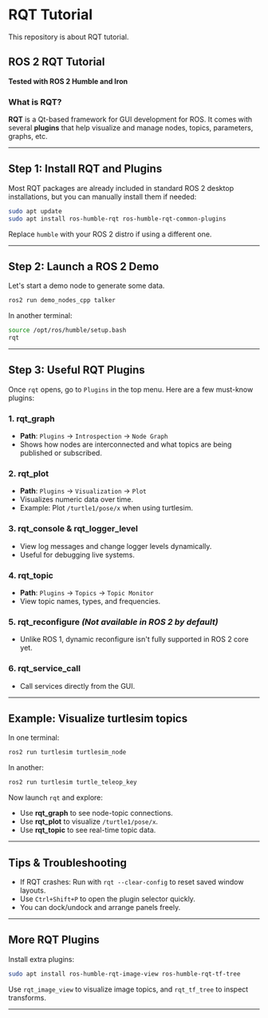 # RQT Tutorial
This repository is about RQT tutorial. 

## ROS 2 RQT Tutorial

**Tested with ROS 2 Humble and Iron**

### What is RQT?

**RQT** is a Qt-based framework for GUI development for ROS. It comes with several **plugins** that help visualize and manage nodes, topics, parameters, graphs, etc.

---

## Step 1: Install RQT and Plugins

Most RQT packages are already included in standard ROS 2 desktop installations, but you can manually install them if needed:

```bash
sudo apt update
sudo apt install ros-humble-rqt ros-humble-rqt-common-plugins
```

Replace `humble` with your ROS 2 distro if using a different one.

---

## Step 2: Launch a ROS 2 Demo

Let's start a demo node to generate some data.

```bash
ros2 run demo_nodes_cpp talker
```

In another terminal:

```bash
source /opt/ros/humble/setup.bash
rqt
```

---

## Step 3: Useful RQT Plugins

Once `rqt` opens, go to `Plugins` in the top menu. Here are a few must-know plugins:

### 1. **rqt_graph**

- **Path**: `Plugins` → `Introspection` → `Node Graph`
- Shows how nodes are interconnected and what topics are being published or subscribed.

### 2. **rqt_plot**

- **Path**: `Plugins` → `Visualization` → `Plot`
- Visualizes numeric data over time.
- Example: Plot `/turtle1/pose/x` when using turtlesim.

### 3. **rqt_console & rqt_logger_level**

- View log messages and change logger levels dynamically.
- Useful for debugging live systems.

### 4. **rqt_topic**

- **Path**: `Plugins` → `Topics` → `Topic Monitor`
- View topic names, types, and frequencies.

### 5. **rqt_reconfigure** *(Not available in ROS 2 by default)*

- Unlike ROS 1, dynamic reconfigure isn't fully supported in ROS 2 core yet.

### 6. **rqt_service_call**

- Call services directly from the GUI.

---

## Example: Visualize turtlesim topics

In one terminal:

```bash
ros2 run turtlesim turtlesim_node
```

In another:

```bash
ros2 run turtlesim turtle_teleop_key
```

Now launch `rqt` and explore:

- Use **rqt_graph** to see node-topic connections.
- Use **rqt_plot** to visualize `/turtle1/pose/x`.
- Use **rqt_topic** to see real-time topic data.

---

## Tips & Troubleshooting

- If RQT crashes: Run with `rqt --clear-config` to reset saved window layouts.
- Use `Ctrl+Shift+P` to open the plugin selector quickly.
- You can dock/undock and arrange panels freely.

---

## More RQT Plugins

Install extra plugins:

```bash
sudo apt install ros-humble-rqt-image-view ros-humble-rqt-tf-tree
```

Use `rqt_image_view` to visualize image topics, and `rqt_tf_tree` to inspect transforms.

---
